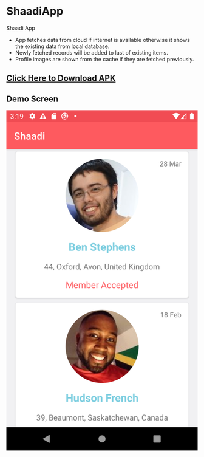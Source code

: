 # ShaadiApp
Shaadi App
- App fetches data from cloud if internet is available otherwise it shows the existing data from local database.
- Newly fetched records will be added to last of existing items.
- Profile images are shown from the cache if they are fetched previously.

## [Click Here to Download APK](https://github.com/pravinkumarputta/ShaadiApp/blob/master/app/release/app-release.apk?raw=true)

## Demo Screen
![Demo Screen](https://github.com/pravinkumarputta/ShaadiApp/blob/master/screens/screen_1.png?raw=true)